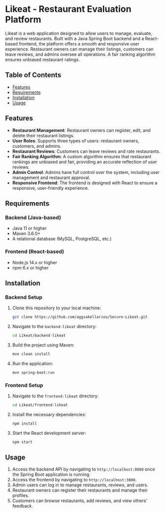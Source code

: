 # Likeat - Restaurant Evaluation Platform

Likeat is a web application designed to allow users to manage, evaluate, and review restaurants. Built with a Java Spring Boot backend and a React-based frontend, the platform offers a smooth and responsive user experience. Restaurant owners can manage their listings, customers can leave reviews, and admins oversee all operations. A fair ranking algorithm ensures unbiased restaurant ratings.

## Table of Contents

- [Features](#features)
- [Requirements](#requirements)
- [Installation](#installation)
- [Usage](#usage)

## Features

- **Restaurant Management**: Restaurant owners can register, edit, and delete their restaurant listings.
- **User Roles**: Supports three types of users: restaurant owners, customers, and admins.
- **Restaurant Reviews**: Customers can leave reviews and rate restaurants.
- **Fair Ranking Algorithm**: A custom algorithm ensures that restaurant rankings are unbiased and fair, providing an accurate reflection of user reviews.
- **Admin Control**: Admins have full control over the system, including user management and restaurant approval.
- **Responsive Frontend**: The frontend is designed with React to ensure a responsive, user-friendly experience.

## Requirements

### Backend (Java-based)
- Java 11 or higher
- Maven 3.6.0+
- A relational database (MySQL, PostgreSQL, etc.)

### Frontend (React-based)
- Node.js 14.x or higher
- npm 6.x or higher

## Installation

### Backend Setup

1. Clone this repository to your local machine:

    ```bash
    git clone https://github.com/aggsakellariou/Secure-Likeat.git
    ```

2. Navigate to the `backend-likeat` directory:

    ```bash
    cd Likeat/backend-likeat
    ```

3. Build the project using Maven:

    ```bash
    mvn clean install
    ```

4. Run the application:

    ```bash
    mvn spring-boot:run
    ```

### Frontend Setup

1. Navigate to the `frontend-likeat` directory:

    ```bash
    cd Likeat/frontend-likeat
    ```

2. Install the necessary dependencies:

    ```bash
    npm install
    ```

3. Start the React development server:

    ```bash
    npm start
    ```

## Usage

1. Access the backend API by navigating to `http://localhost:8080` once the Spring Boot application is running.
2. Access the frontend by navigating to `http://localhost:3000`.
3. Admin users can log in to manage restaurants, reviews, and users.
4. Restaurant owners can register their restaurants and manage their profiles.
5. Customers can browse restaurants, add reviews, and view others' feedback.
